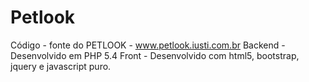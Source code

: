 # Petlook
Código - fonte do PETLOOK - www.petlook.iusti.com.br
Backend - Desenvolvido em PHP 5.4
Front - Desenvolvido com html5, bootstrap, jquery e javascript puro.
